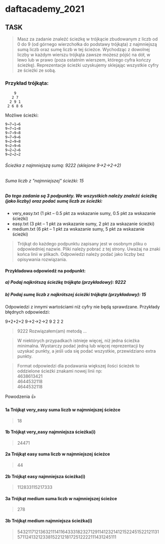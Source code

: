 # daftacademy_2021

## TASK 
> Masz za zadanie znaleźć ścieżkę w trójkącie zbudowanym z liczb od 0 do 9 (od górnego wierzchołka do podstawy trójkąta) z najmniejszą sumą liczb oraz sumę liczb w tej ścieżce. Wychodząc z dowolnej liczby w każdym wierszu trójkąta zawsze możesz pójść na dół, w lewo lub w prawo (poza ostatnim wierszem, którego cyfra kończy ścieżkę). Reprezentacje ścieżki uzyskujemy sklejając wszystkie cyfry ze ścieżki ze sobą.

### Przykład trójkąta:
```
    9
   2 7
  2 9 1 
 2 6 8 6
```
Możliwe ścieżki:
```
9→7→1→6
9→7→1→8
9→7→9→8
9→7→9→6
9→2→9→8
9→2→9→6
9→2→2→6
9→2→2→2
```
###### Ścieżka z najmniejszą sumą: 9222 (sklejone 9→2→2→2)
###### Suma liczb z "najmniejszej" ścieżki: 15

##### Do tego zadania są 3 podpunkty. We wszystkich należy znaleźć ścieżkę (jako liczby) oraz podać sumę liczb ze ścieżki:

- very_easy.txt (1 pkt – 0.5 pkt za wskazanie sumy, 0.5 pkt za wskazanie ścieżki)
- easy.txt (3 pkt – 1 pkt za wskazanie sumy, 2 pkt za wskazanie ścieżki)
- medium.txt (6 pkt – 1 pkt za wskazanie sumy, 5 pkt za wskazanie ścieżki)

>Trójkąt do każdego podpunktu zapisany jest w osobnym pliku o odpowiedniej nazwie. Pliki należy pobrać z tej strony. Uważaj na znaki końca linii w plikach. Odpowiedzi należy podać jako liczby bez opisywania rozwiązania.

#### Przykładowa odpowiedź na podpunkt:

##### a) Podaj najkrótszą ścieżkę trójkąta (przykładowy): 9222

##### b) Podaj sumę liczb z najkrótszej ścieżki trójkąta (przykładowy): 15

Odpowiedzi z innymi wartościami niż cyfry nie będą sprawdzane. Przykłady błędnych odpowiedzi:

9+2+2+2
9→2→2→2
9 2 2 2
> 9222 Rozwiązałem(am) metodą ...

> W niektórych przypadkach istnieje więcej, niż jedna ścieżka minimalna. Wystarczy podać jedną lub więcej reprezentacji by uzyskać punkty, a jeśli uda się podać wszystkie, przewidziano extra punkty.

> Format odpowiedzi dla podawania większej ilości ścieżek to oddzielone ścieżki znakami nowej linii np:
> <br>4638613421
> <br>4644532118
> <br>4644532118

Powodzenia 👍

#### 1a Trójkąt very_easy suma liczb w najmniejszej ścieżce

> 18

#### 1b Trójkąt very_easy najmniejsza ścieżka(i)

> 24471

#### 2a Trójkąt easy suma liczb w najmniejszej ścieżce

> 44

#### 2b Trójkąt easy najmniejsza ścieżka(i)

> 112833115217333

#### 3a Trójkąt medium suma liczb w najmniejszej ścieżce

> 278

#### 3b Trójkąt medium najmniejsza ścieżka(i)

> 54321171213632111411643331823271291141232141215224515221211315711241321233815221218172512222111431245111